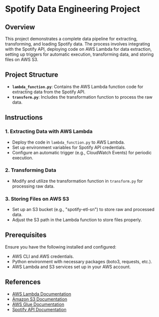 # Spotify Data Engineering Project

## Overview

This project demonstrates a complete data pipeline for extracting, transforming, and loading Spotify data. The process involves integrating with the Spotify API, deploying code on AWS Lambda for data extraction, setting up triggers for automatic execution, transforming data, and storing files on AWS S3.

## Project Structure

- **`lambda_function.py`**: Contains the AWS Lambda function code for extracting data from the Spotify API.
- **`transform.py`**: Includes the transformation function to process the raw data.

## Instructions

### 1. Extracting Data with AWS Lambda

- Deploy the code in `lambda_function.py` to AWS Lambda.
- Set up environment variables for Spotify API credentials.
- Configure an automatic trigger (e.g., CloudWatch Events) for periodic execution.

### 2. Transforming Data

- Modify and utilize the transformation function in `transform.py` for processing raw data.

### 3. Storing Files on AWS S3

- Set up an S3 bucket (e.g., "spotify-etl-sn") to store raw and processed data.
- Adjust the S3 path in the Lambda function to store files properly.

## Prerequisites

Ensure you have the following installed and configured:

- AWS CLI and AWS credentials.
- Python environment with necessary packages (boto3, requests, etc.).
- AWS Lambda and S3 services set up in your AWS account.

## References

- [AWS Lambda Documentation](https://docs.aws.amazon.com/lambda/)
- [Amazon S3 Documentation](https://docs.aws.amazon.com/s3/)
- [AWS Glue Documentation](https://docs.aws.amazon.com/glue/)
- [Spotify API Documentation](https://developer.spotify.com/documentation/web-api/)

